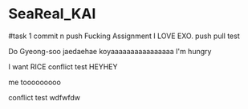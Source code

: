 # SeaReal_KAI
#task 1 commit n push 
Fucking Assignment
I LOVE EXO.
push pull test

Do Gyeong-soo jaedaehae
koyaaaaaaaaaaaaaaaa
I'm hungry

I want RICE
conflict test
HEYHEY

me tooooooooo

conflict test
wdfwfdw